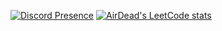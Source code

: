 [![Discord Presence](https://lanyard-profile-readme.vercel.app/api/1195096721433317416?theme=dark&animated=true)](https://discord.com/users/1195096721433317416)
[![AirDead's LeetCode stats](https://leetcode-stats-six.vercel.app/?username=user6369iF&theme=dark)]([https://github.com/KnlnKS/leetcode-stats](https://leetcode.com/user6369iF/)https://leetcode.com/user6369iF/)
